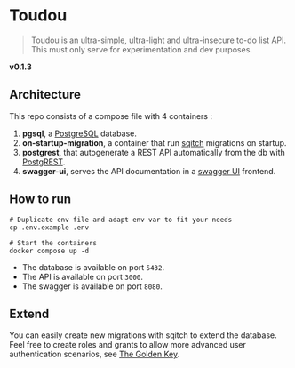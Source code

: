 # Toudou

> Toudou is an ultra-simple, ultra-light and ultra-insecure to-do list API.
> This must only serve for experimentation and dev purposes.

**v0.1.3** <!-- x-release-please-version -->

## Architecture

This repo consists of a compose file with 4 containers :

1. **pgsql**, a [PostgreSQL](https://www.postgresql.org/) database.
2. **on-startup-migration**, a container that run [sqitch](https://sqitch.org/) migrations on startup.
3. **postgrest**, that autogenerate a REST API automatically from the db
   with [PostgREST](https://docs.postgrest.org/en/v12/).
4. **swagger-ui**, serves the API documentation in a [swagger UI](https://swagger.io/tools/swagger-ui/) frontend.

## How to run

```shell
# Duplicate env file and adapt env var to fit your needs
cp .env.example .env

# Start the containers
docker compose up -d
```

- The database is available on port `5432`.
- The API is available on port `3000`.
- The swagger is available on port `8080`.

## Extend

You can easily create new migrations with sqitch to extend the database.
Feel free to create roles and grants to allow more advanced user authentication
scenarios, see [The Golden Key](https://docs.postgrest.org/en/v12/tutorials/tut1.html).

